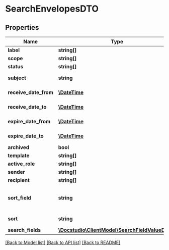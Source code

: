# SearchEnvelopesDTO

## Properties
Name | Type | Description | Notes
------------ | ------------- | ------------- | -------------
**label** | **string[]** |  | [optional] 
**scope** | **string[]** |  | [optional] 
**status** | **string[]** |  | [optional] 
**subject** | **string** | Envelope subject | [optional] 
**receive_date_from** | [**\DateTime**](\DateTime.md) | Receive date from | [optional] 
**receive_date_to** | [**\DateTime**](\DateTime.md) | Receive date to | [optional] 
**expire_date_from** | [**\DateTime**](\DateTime.md) | Expire date from | [optional] 
**expire_date_to** | [**\DateTime**](\DateTime.md) | Expire date to | [optional] 
**archived** | **bool** | Archived | [optional] 
**template** | **string[]** |  | [optional] 
**active_role** | **string[]** |  | [optional] 
**sender** | **string[]** |  | [optional] 
**recipient** | **string[]** |  | [optional] 
**sort_field** | **string** | Field for sorting (&#x27;createdAt&#x27; by default) | [optional] 
**sort** | **string** | Sort order, asc or desc | [optional] 
**search_fields** | [**\Docstudio\ClientModel\SearchFieldValueDTO[]**](SearchFieldValueDTO.md) |  | [optional] 

[[Back to Model list]](../../README.md#documentation-for-models) [[Back to API list]](../../README.md#documentation-for-api-endpoints) [[Back to README]](../../README.md)

